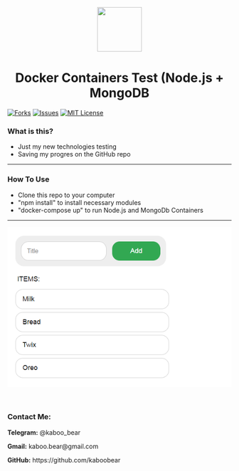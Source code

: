 <p align="center">
    <img src="https://img.icons8.com/bubbles/100/000000/rocket.png" width="100" height="100">
</p>

<h1 align="center">Docker Containers Test (Node.js + MongoDB</h1>

[![Forks][forks-shield]][forks-url]
[![Issues][issues-shield]][issues-url]
[![MIT License][license-shield]][license-url]

### What is this?
+ Just my new technologies testing
+ Saving my progres on the GitHub repo

<hr>

### How To Use
+ Clone this repo to your computer
+ "npm install" to install necessary modules
+ "docker-compose up" to run Node.js and MongoDb Containers




<hr>

![Layout](kaboo.png)

<br>

<h3>Contact Me:</h3>

<div>
    <p><b>Telegram:</b> @kaboo_bear </p>
</div>

<div>
    <p><b>Gmail:</b> kaboo.bear@gmail.com </p>
</div>

<div>
    <p><b>GitHub:</b> https://github.com/kaboobear</p>
</div>












[forks-shield]: https://img.shields.io/github/forks/kaboobear/Docker-Container-Test?style=flat-square
[forks-url]: https://github.com/kaboobear/Docker-Container-Test/network/members
[issues-shield]: https://img.shields.io/github/issues/kaboobear/Docker-Container-Test.svg?style=flat-square
[issues-url]: https://github.com/kaboobear/Docker-Container-Test/issues
[license-shield]: https://img.shields.io/github/license/kaboobear/Docker-Container-Test.svg?style=flat-square
[license-url]: https://github.com/kaboobear/Docker-Container-Test/blob/master/LICENSE.txt
